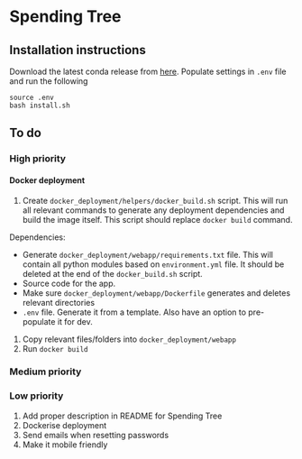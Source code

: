 # Spending Tree

## Installation instructions
Download the latest conda release from [here](https://www.anaconda.com/distribution/).
Populate settings in `.env` file and run the following 
```
source .env
bash install.sh
```

## To do
### High priority
#### Docker deployment
1. Create `docker_deployment/helpers/docker_build.sh` script.
This will run all relevant commands to generate any deployment dependencies and build the image itself.
This script should replace `docker build` command.

Dependencies:
 - Generate `docker_deployment/webapp/requirements.txt` file. This will contain all python modules based on `environment.yml` file. It should be deleted at the end of the `docker_build.sh` script.
 - Source code for the app. 
 - Make sure `docker_deployment/webapp/Dockerfile` generates and deletes relevant directories
 - `.env` file. Generate it from a template. Also have an option to pre-populate it for dev.

1. Copy relevant files/folders into `docker_deployment/webapp` 
1. Run `docker build`



### Medium priority

### Low priority
1. Add proper description in README for Spending Tree
1. Dockerise deployment
1. Send emails when resetting passwords
1. Make it mobile friendly